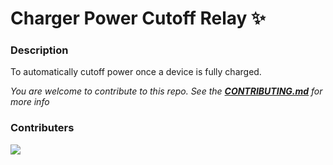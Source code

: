 # Charger Power Cutoff Relay ✨

### Description
To automatically cutoff power once a device is fully charged.

*You are welcome to contribute to this repo. See the [**CONTRIBUTING.md**](./CONTRIBUTING.md) for more info*

### Contributers
<a href="https://github.com/pattarai/charger-power-cutoff-relay/graphs/contributors">
  <img src="https://contrib.rocks/image?repo=pattarai/charger-power-cutoff-relay" />
</a>


